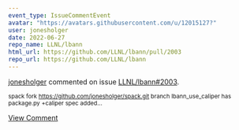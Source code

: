 ```yaml
---
event_type: IssueCommentEvent
avatar: "https://avatars.githubusercontent.com/u/12015127?"
user: jonesholger
date: 2022-06-27
repo_name: LLNL/lbann
html_url: https://github.com/LLNL/lbann/pull/2003
repo_url: https://github.com/LLNL/lbann
---
```


<a href='https://github.com/jonesholger' target='_blank'>jonesholger</a> commented on issue <a href='https://github.com/LLNL/lbann/pull/2003' target='_blank'>LLNL/lbann#2003</a>.

<small>spack fork https://github.com/jonesholger/spack.git branch lbann_use_caliper has package.py +caliper spec added...</small>

<a href='https://github.com/LLNL/lbann/pull/2003' target='_blank'>View Comment</a>